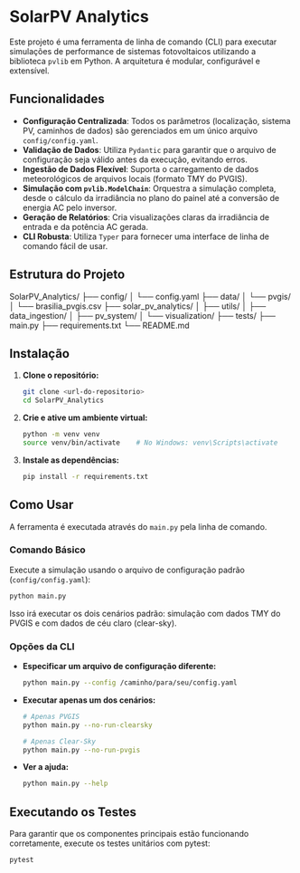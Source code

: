 # SolarPV Analytics

Este projeto é uma ferramenta de linha de comando (CLI) para executar simulações de performance de sistemas fotovoltaicos utilizando a biblioteca `pvlib` em Python. A arquitetura é modular, configurável e extensível.

## Funcionalidades

- **Configuração Centralizada**: Todos os parâmetros (localização, sistema PV, caminhos de dados) são gerenciados em um único arquivo `config/config.yaml`.  
- **Validação de Dados**: Utiliza `Pydantic` para garantir que o arquivo de configuração seja válido antes da execução, evitando erros.  
- **Ingestão de Dados Flexível**: Suporta o carregamento de dados meteorológicos de arquivos locais (formato TMY do PVGIS).  
- **Simulação com `pvlib.ModelChain`**: Orquestra a simulação completa, desde o cálculo da irradiância no plano do painel até a conversão de energia AC pelo inversor.  
- **Geração de Relatórios**: Cria visualizações claras da irradiância de entrada e da potência AC gerada.  
- **CLI Robusta**: Utiliza `Typer` para fornecer uma interface de linha de comando fácil de usar.  

## Estrutura do Projeto

SolarPV_Analytics/
├── config/
│   └── config.yaml
├── data/
│   └── pvgis/
│       └── brasilia_pvgis.csv
├── solar_pv_analytics/
│   ├── utils/
│   ├── data_ingestion/
│   ├── pv_system/
│   └── visualization/
├── tests/
├── main.py
├── requirements.txt
└── README.md

## Instalação

1. **Clone o repositório:**
    ```bash
    git clone <url-do-repositorio>
    cd SolarPV_Analytics
    ```

2. **Crie e ative um ambiente virtual:**
    ```bash
    python -m venv venv
    source venv/bin/activate    # No Windows: venv\Scripts\activate
    ```

3. **Instale as dependências:**
    ```bash
    pip install -r requirements.txt
    ```

## Como Usar

A ferramenta é executada através do `main.py` pela linha de comando.

### Comando Básico

Execute a simulação usando o arquivo de configuração padrão (`config/config.yaml`):

```bash
python main.py
```

Isso irá executar os dois cenários padrão: simulação com dados TMY do PVGIS e com dados de céu claro (clear-sky).

### Opções da CLI

- **Especificar um arquivo de configuração diferente:**
    ```bash
    python main.py --config /caminho/para/seu/config.yaml
    ```

- **Executar apenas um dos cenários:**
    ```bash
    # Apenas PVGIS
    python main.py --no-run-clearsky

    # Apenas Clear-Sky
    python main.py --no-run-pvgis
    ```

- **Ver a ajuda:**
    ```bash
    python main.py --help
    ```

## Executando os Testes

Para garantir que os componentes principais estão funcionando corretamente, execute os testes unitários com pytest:

```bash
pytest
```
